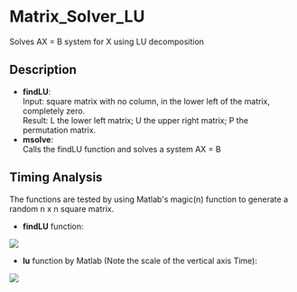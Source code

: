 # Matrix_Solver_LU
Solves AX = B system for X using LU decomposition

## Description
- __findLU__: <br/>
Input: square matrix with no column, in the lower left of the matrix, completely zero. <br/>
Result: L the lower left matrix; U the upper right matrix; P the permutation matrix.
- __msolve__: <br/>
Calls the findLU function and solves a system AX = B

## Timing Analysis

The functions are tested by using Matlab's magic(n) function to generate a random n x n square matrix.

- __findLU__ function:
<img src="https://github.com/yanghaoqin/Matrix_Solver_LU/blob/master/Analysis/Timing_Analysis.PNG">

- __lu__ function by Matlab (Note the scale of the vertical axis Time):
<img src="https://github.com/yanghaoqin/Matrix_Solver_LU/blob/master/Analysis/Timing_Analysis_Matlab.PNG">
